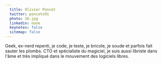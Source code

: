```yaml
---
  title: Olivier Poncet
  twitter: ponceto91
  photo: 26.jpg
  linkedin: none
  keynotes: false
  sitemap: false
---
```

Geek, ex-nerd repenti, je code, je teste, je bricole, je soude et parfois fait sauter les plombs. CTO et spécialiste du magiciel, je suis aussi libriste dans l'âme et très impliqué dans le mouvement des logiciels libres.
